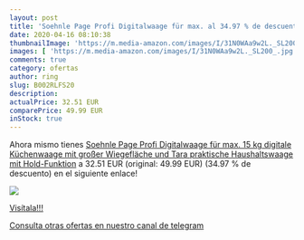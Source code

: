 ```yaml
---
layout: post
title: 'Soehnle Page Profi Digitalwaage für max. al 34.97 % de descuento'
date: 2020-04-16 08:10:38
thumbnailImage: 'https://m.media-amazon.com/images/I/31N0WAa9w2L._SL200_.jpg'
images: [ 'https://m.media-amazon.com/images/I/31N0WAa9w2L._SL200_.jpg' ]
comments: true
category: ofertas
author: ring
slug: B002RLFS20
description:
actualPrice: 32.51 EUR
comparePrice: 49.99 EUR
inStock: true
---
```


Ahora mismo tienes [Soehnle Page Profi Digitalwaage für max. 15 kg  digitale Küchenwaage mit großer Wiegefläche und Tara  praktische Haushaltswaage mit Hold-Funktion](https://www.amazon.com/dp/B002RLFS20/?tag=redken08-20) a 32.51 EUR (original: 49.99 EUR) (34.97 %  de descuento) en el siguiente enlace!

[![](https://m.media-amazon.com/images/I/31N0WAa9w2L._SL200_.jpg)](https://www.amazon.com/dp/B002RLFS20/?tag=redken08-20)

[Visítala!!!](https://www.amazon.com/dp/B002RLFS20/?tag=redken08-20)

[Consulta otras ofertas en nuestro canal de telegram](https://t.me/s/ofertas25)
